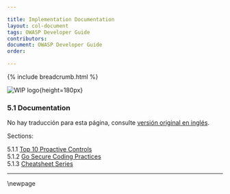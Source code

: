 ```yaml
---

title: Implementation Documentation
layout: col-document
tags: OWASP Developer Guide
contributors:
document: OWASP Developer Guide
order:

---
```


{% include breadcrumb.html %}

![WIP logo](../../../assets/images/dg_wip.png "Work in progress"){height=180px}

### 5.1 Documentation

No hay traducción para esta página, consulte [versión original en inglés][release0710].

Sections:

5.1.1 [Top 10 Proactive Controls](#top-proactive-controls)  
5.1.2 [Go Secure Coding Practices](#go-secure-coding-practices)  
5.1.3 [Cheatsheet Series](#cheatsheet-series)  

----

[release0710]: https://github.com/OWASP/www-project-developer-guide/blob/main/release/07-implementation/01-documentation/toc.md

\newpage
